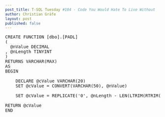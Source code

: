 ```yaml
---
post_title: T-SQL Tuesday #104 - Code You Would Hate To Live Without 
author: Christian Gräfe
layout: post
published: false
---
```


<pre class="sql">
CREATE FUNCTION [dbo].[PADL]
(
  @nValue DECIMAL
, @nLength TINYINT
)
RETURNS VARCHAR(MAX)
AS
BEGIN

	DECLARE @cValue VARCHAR(20)
	SET @cValue = CONVERT(VARCHAR(50), @nValue)

	SET @cValue = REPLICATE('0', @nLength - LEN(LTRIM(RTRIM(CONVERT( VARCHAR(MAX), @nValue))))) + LTRIM(RTRIM(CONVERT( VARCHAR(MAX), @nValue)))

RETURN @cValue
END
</pre>